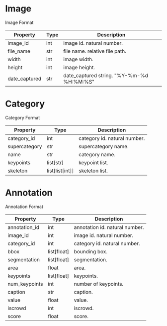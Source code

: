 # Image

<!-- 
from waffle_utils.log import datetime_now
from waffle_utils.utils import type_validator

from . import BaseField


class Image(BaseField):
    def __init__(
        self,
        # required
        image_id: int,
        file_name: str,
        width: int,
        height: int,
        # optional
        date_captured: str = None,
    ):

        self.image_id = image_id
        self.file_name = file_name
        self.width = width
        self.height = height
        self.date_captured = date_captured

    # properties
    @property
    def image_id(self):
        return self.__image_id

    @image_id.setter
    @type_validator(int)
    def image_id(self, v):
        if v is None:
            raise ValueError("image_id should not be None")
        if v and v < 1:
            raise ValueError("id should be greater than 0.")
        self.__image_id = v

    @property
    def file_name(self):
        return self.__file_name

    @file_name.setter
    @type_validator(str)
    def file_name(self, v):
        self.__file_name = v

    @property
    def width(self):
        return self.__width

    @width.setter
    @type_validator(int)
    def width(self, v):
        self.__width = v

    @property
    def height(self):
        return self.__height

    @height.setter
    @type_validator(int)
    def height(self, v):
        self.__height = v

    @property
    def date_captured(self):
        return self.__date_captured

    @date_captured.setter
    @type_validator(str)
    def date_captured(self, v):
        if v is None:
            self.__date_captured = datetime_now()
        else:
            self.__date_captured = v

    @classmethod
    def new(
        cls,
        image_id: int,
        file_name: str,
        width: int,
        height: int,
        date_captured: str = None,
    ) -> "Image":
        """Image Format

        Args:
            image_id (int): image id. natural number.
            file_name (str): file name. relative file path.
            width (int): image width.
            height (int): image height.
            date_captured (str): date_captured string. "%Y-%m-%d %H:%M:%S"

        Returns:
            Image: image class
        """
        return cls(image_id, file_name, width, height, date_captured)

    def to_dict(self) -> dict:
        """Get Dictionary of Category

        Returns:
            dict: annotation dictionary.
        """

        cat = {
            "image_id": self.image_id,
            "file_name": self.file_name,
            "width": self.width,
            "height": self.height,
            "date_captured": self.date_captured,
        }

        return cat
 -->

Image Format

| Property | Type | Description |
| --- | --- | --- |
| image_id | int | image id. natural number. |
| file_name | str | file name. relative file path. |
| width | int | image width. |
| height | int | image height. |
| date_captured | str | date_captured string. "%Y-%m-%d %H:%M:%S" |

# Category
<!-- 
class Category(BaseField):
    def __init__(
        self,
        # required
        category_id: int,
        supercategory: str,
        name: str,
        # for keypoint detection
        keypoints: list[str] = None,
        skeleton: list[list[int]] = None,
    ):

        self.category_id = category_id
        self.supercategory = supercategory
        self.name = name
        self.keypoints = keypoints
        self.skeleton = skeleton

    # properties
    @property
    def category_id(self):
        return self.__category_id

    @category_id.setter
    @type_validator(int)
    def category_id(self, v):
        if v is None:
            raise ValueError("category_id should not be None")
        if v and v < 1:
            raise ValueError("id should be greater than 0.")
        self.__category_id = v

    @property
    def supercategory(self):
        return self.__supercategory

    @supercategory.setter
    @type_validator(str)
    def supercategory(self, v):
        self.__supercategory = v

    @property
    def name(self):
        return self.__name

    @name.setter
    @type_validator(str)
    def name(self, v):
        self.__name = v

    @property
    def keypoints(self):
        return self.__keypoints

    @keypoints.setter
    @type_validator(list)
    def keypoints(self, v):
        self.__keypoints = v

    @property
    def skeleton(self):
        return self.__skeleton

    @skeleton.setter
    @type_validator(list)
    def skeleton(self, v):
        self.__skeleton = v -->

Category Format

| Property | Type | Description |
| --- | --- | --- |
| category_id | int | category id. natural number. |
| supercategory | str | supercategory name. |
| name | str | category name. |
| keypoints | list[str] | keypoint list. |
| skeleton | list[list[int]] | skeleton list. |

# Annotation
<!-- 

class Annotation(BaseField):
    def __init__(
        self,
        # required
        annotation_id: int,
        image_id: int,
        # optional
        category_id: int = None,
        bbox: list[float] = None,
        segmentation: list[float] = None,
        area: float = None,
        keypoints: list[float] = None,
        num_keypoints: int = None,
        caption: str = None,
        value: float = None,
        #
        iscrowd: int = None,
        score: Union[float, list[float]] = None
    ):

        self.annotation_id = annotation_id
        self.image_id = image_id
        self.category_id = category_id
        self.bbox = bbox
        self.segmentation = segmentation
        self.area = area
        self.keypoints = keypoints
        self.num_keypoints = num_keypoints
        self.caption = caption
        self.value = value
        self.iscrowd = iscrowd
        self.score = score

    # properties
    @property
    def annotation_id(self):
        return self.__annotation_id

    @annotation_id.setter
    @type_validator(int)
    def annotation_id(self, v):
        if v is None:
            raise ValueError("annotation_id should not be None")
        if v and v < 1:
            raise ValueError("id should be greater than 0.")
        self.__annotation_id = v

    @property
    def image_id(self):
        return self.__image_id

    @image_id.setter
    @type_validator(int)
    def image_id(self, v):
        if v is None:
            raise ValueError("image_id should not be None")
        if v and v < 1:
            raise ValueError("id should be greater than 0.")
        self.__image_id = v

    @property
    def category_id(self):
        return self.__category_id

    @category_id.setter
    @type_validator(int)
    def category_id(self, v):
        if v and v < 1:
            raise ValueError("id should be greater than 0.")
        self.__category_id = v

    @property
    def bbox(self):
        return self.__bbox

    @bbox.setter
    @type_validator(list)
    def bbox(self, v):
        if v and len(v) != 4:
            raise ValueError("the length of bbox should be 4.")
        self.__bbox = v

    @property
    def segmentation(self):
        return self.__segmentation

    @segmentation.setter
    @type_validator(list)
    def segmentation(self, v):
        if v and len(v) % 2 != 0 and len(v) < 6:
            raise ValueError(
                "the length of segmentation should be at least 6 and divisible by 2."
            )
        self.__segmentation = v

    @property
    def area(self):
        return self.__area

    @area.setter
    @type_validator(float, strict=False)
    def area(self, v):
        self.__area = v

    @property
    def keypoints(self):
        return self.__keypoints

    @keypoints.setter
    @type_validator(list)
    def keypoints(self, v):
        if v and len(v) % 3 != 0 and len(v) < 2:
            raise ValueError(
                "the length of keypoints should be at least 2 and divisible by 3."
            )
        self.__keypoints = v

    @property
    def num_keypoints(self):
        return self.__num_keypoints

    @num_keypoints.setter
    @type_validator(int)
    def num_keypoints(self, v):
        self.__num_keypoints = v

    @property
    def caption(self):
        return self.__caption

    @caption.setter
    @type_validator(str)
    def caption(self, v):
        self.__caption = v

    @property
    def value(self):
        return self.__value

    @value.setter
    @type_validator(float)
    def value(self, v):
        self.__value = v

    @property
    def iscrowd(self):
        return self.__iscrowd

    @iscrowd.setter
    @type_validator(int)
    def iscrowd(self, v):
        self.__iscrowd = v

    @property
    def score(self):
        return self.__score

    @score.setter
    # @type_validator(float)  # TODO: need to upgrade type_validator
    def score(self, v):
        self.__score = v
 -->

Annotation Format

| Property | Type | Description |
| --- | --- | --- |
| annotation_id | int | annotation id. natural number. |
| image_id | int | image id. natural number. |
| category_id | int | category id. natural number. |
| bbox | list[float] | bounding box. |
| segmentation | list[float] | segmentation. |
| area | float | area. |
| keypoints | list[float] | keypoints. |
| num_keypoints | int | number of keypoints. |
| caption | str | caption. |
| value | float | value. |
| iscrowd | int | iscrowd. |
| score | float | score. |
